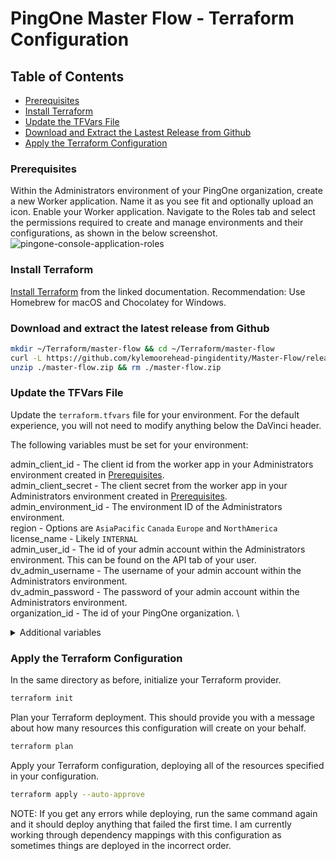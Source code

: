 # PingOne Master Flow - Terraform Configuration

## Table of Contents
- [Prerequisites](#prerequisites)
- [Install Terraform](#install-terraform)
- [Update the TFVars File](#update-the-tfvars-file)
- [Download and Extract the Lastest Release from Github](#download-and-extract-the-latest-release-from-github)
- [Apply the Terraform Configuration](#apply-the-terraform-configuration)

### Prerequisites

Within the Administrators environment of your PingOne organization, create a new Worker application. Name it as you see fit and optionally upload an icon. Enable your Worker application. Navigate to the Roles tab and select the permissions required to create and manage environments and their configurations, as shown in the below screenshot.
![pingone-console-application-roles](https://gist.github.com/assets/117233001/bd7ac7d7-bd73-4ae2-be3c-715d7cfeb932)

### Install Terraform

[Install Terraform](https://developer.hashicorp.com/terraform/tutorials/aws-get-started/install-cli) from the linked documentation. Recommendation: Use Homebrew for macOS and Chocolatey for Windows.

### Download and extract the latest release from Github

```bash
mkdir ~/Terraform/master-flow && cd ~/Terraform/master-flow
curl -L https://github.com/kylemoorehead-pingidentity/Master-Flow/releases/download/v0.0.2-alpha/release-20240220-103917.zip > master-flow.zip
unzip ./master-flow.zip && rm ./master-flow.zip
```

### Update the TFVars File
Update the `terraform.tfvars` file for your environment. For the default experience, you will not need to modify anything below the DaVinci header.

The following variables must be set for your environment:

admin_client_id      - The client id from the worker app in your Administrators environment created in [Prerequisites](#prerequisites). \
admin_client_secret  - The client secret from the worker app in your Administrators environment created in [Prerequisites](#prerequisites). \
admin_environment_id - The environment ID of the Administrators environment. \
region               - Options are `AsiaPacific` `Canada` `Europe` and `NorthAmerica` \
license_name         - Likely `INTERNAL` \
admin_user_id        - The id of your admin account within the Administrators environment. This can be found on the API tab of your user. \
dv_admin_username    - The username of your admin account within the Administrators environment. \
dv_admin_password    - The password of your admin account within the Administrators environment. \
organization_id      - The id of your PingOne organization. \

<details>
<summary>Additional variables</summary>

| Variable Name | Type | Description |
| --- | --- | --- |
| admin_client_id | STRING | Required: **TRUE** Default: |
| admin_client_secret | STRING | Required: **TRUE** Default: |
| admin_environment_id | STRING | Required: **TRUE** Default: |
| region | STRING | Required: **TRUE** Default: |
| license_name | STRING | Required: **TRUE** Default: |
| admin_user_id | STRING | Required: **TRUE** Default: |
| dv_admin_username | STRING | Required: **TRUE** Default: |
| dv_admin_password | STRING | Required: **TRUE** Default: |
| organization_id | STRING | Required: **TRUE** Default: |
| pingone_agreement_localization_revision_master_flow_agreement_en_now_text | STRING | Default: |
| davinci_variable_origin_value | STRING | Default: |
| davinci_variable_gv-deviceManagement_value | STRING | Default: |
| davinci_variable_gv-azureLogin_value | STRING | Default: |
| davinci_variable_gv-mfa-on_value | STRING | Default: |
| davinci_variable_gv-runPasswordExpire_value | STRING | Default: |
| davinci_variable_gv-webAuthnSupport_value | STRING | Default: |
| davinci_variable_gv-forgotPasswordDisplay_value | STRING | Default: |
| davinci_variable_gv-standardForgotPassword_value | STRING | Default: |
| davinci_variable_gv-facebookLogin_value | STRING | Default: |
| davinci_variable_showRegButton_value | STRING | Default: |
| davinci_variable_gv-runVerifyforHighRisk_value | STRING | Default: |
| davinci_variable_gv-allowPasswordless_value | STRING | Default: |
| davinci_variable_maxMessage_value | STRING | Default: |
| davinci_variable_gv-forcePasswordless_value | STRING | Default: |
| davinci_variable_disableReg_value | STRING | Default: |
| davinci_variable_mobile_value | STRING | Default: |
| davinci_variable_gv-p1PasswordPolicy_value | STRING | Default: |
| davinci_variable_gv-runMFAforLogin_value | STRING | Default: |
| davinci_variable_gv-googleLogin_value | STRING | Default: |
| davinci_variable_gv-consent_value | STRING | Default: |
| davinci_variable_userAuthenticated_value | STRING | Default: |
| davinci_variable_gv-inlineMFAOn_value | STRING | Default: |
| davinci_variable_gv-companyName_value | STRING | Default: |
| davinci_variable_stopSign_value | STRING | Default: |
| davinci_variable_rpid_value | STRING | Default: |
| davinci_variable_gv-runMFAforForgot_value | STRING | Default: |
| davinci_variable_gv-passwordlessAllowedTypes_value | STRING | Default: |
| davinci_variable_relyingParty_value | STRING | Default: |
| davinci_variable_availableQuestions_2_value | STRING | Default: |
| davinci_variable_gv-runProtect_value | STRING | Default: |
| davinci_variable_gv-runMFAforSocial_value | STRING | Default: |
| davinci_variable_disableButton_value | STRING | Default: |
| davinci_variable_forgotUsername_value | STRING | Default: |
| davinci_variable_regAuthN_value | STRING | Default: |
| davinci_variable_gv-QA-On_value | STRING | Default: |
| davinci_variable_gv-progressiveProfiling_value | STRING | Default: |
| davinci_variable_mustAuthN_value | STRING | Default: |
| davinci_variable_cancelReturn_value | STRING | Default: |
| davinci_variable_gv-riskLevel_value | STRING | Default: |
| davinci_variable_gv-forgotUsernameDisplay_value | STRING | Default: |
| davinci_variable_origin_2_value | STRING | Default: |
| davinci_variable_gv-companyLogo_value | STRING | Default: |
| davinci_variable_gv-githubLogin_value | STRING | Default: |
| davinci_connection_PingOne_region | STRING | Default: |

</details>

### Apply the Terraform Configuration

In the same directory as before, initialize your Terraform provider.
```bash
terraform init
```

Plan your Terraform deployment. This should provide you with a message about how many resources this configuration will create on your behalf. 
```bash
terraform plan
```

Apply your Terraform configuration, deploying all of the resources specified in your configuration.
```bash
terraform apply --auto-approve
```
NOTE: If you get any errors while deploying, run the same command again and it should deploy anything that failed the first time. I am currently working through dependency mappings with this configuration as sometimes things are deployed in the incorrect order.